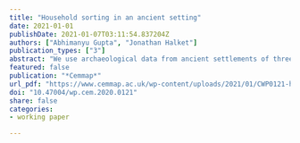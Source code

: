 ```yaml
---
title: "Household sorting in an ancient setting"
date: 2021-01-01
publishDate: 2021-01-07T03:11:54.837204Z
authors: ["Abhimanyu Gupta", "Jonathan Halket"]
publication_types: ["3"]
abstract: "We use archaeological data from ancient settlements of three different historical eras on a Greek island to construct novel measures of consumption. Using these, we show that luxury good consumption was higher closer to the center of nucleated settlements but shows no such pattern in a placebo settlement. We build a monocentric agglomeration model with heterogeneous households, luxury goods and endogenous labor choices that is consistent with the rich living closer to the center and consuming more luxuries. This result holds when intra-settlement transportation costs within the model are predominately time costs, as they mostly were in ancient history."
featured: false
publication: "*Cemmap*"
url_pdf: "https://www.cemmap.ac.uk/wp-content/uploads/2021/01/CWP0121-household-sorting-in-an-ancient-setting.pdf"
doi: "10.47004/wp.cem.2020.0121"
share: false
categories:
- working paper

---
```

